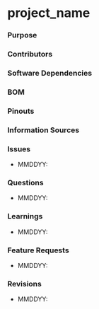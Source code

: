 # project_name

### Purpose

### Contributors

### Software Dependencies

### BOM

### Pinouts

### Information Sources

### Issues
- MMDDYY:

### Questions
- MMDDYY:

### Learnings
- MMDDYY:

### Feature Requests
- MMDDYY:

### Revisions
- MMDDYY: